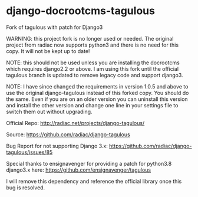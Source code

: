 # django-docrootcms-tagulous
Fork of tagulous with patch for Django3

WARNING: this project fork is no longer used or needed.  The original project from radiac now supports python3 and there is no need for this copy.  It will not be kept up to date!

NOTE: this should not be used unless you are installing the docrootcms which requires django2.2 or above.  I am using this fork until the official tagulous branch is updated to remove legacy code and support django3.  

NOTE: I have since changed the requirements in version 1.0.5 and above to use the original django-tagulous instead of this forked copy.  You should do the same.  Even if you are on an older version you can uninstall this version and install the other version and change one line in your settings file to switch them out without upgrading.

Official Repo: http://radiac.net/projects/django-tagulous/

Source: https://github.com/radiac/django-tagulous


Bug Report for not supporting Django 3.x: https://github.com/radiac/django-tagulous/issues/85


Special thanks to ensignavenger for providing a patch for python3.8 django3.x here:  https://github.com/ensignavenger/tagulous

I will remove this dependency and reference the official library once this bug is resolved.
